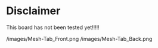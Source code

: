 # Disclaimer
This board has not been tested yet!!!!!


/images/Mesh-Tab_Front.png
/images/Mesh-Tab_Back.png
